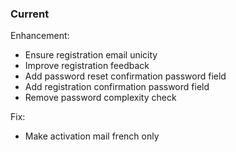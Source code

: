 ### Current

Enhancement:
  - Ensure registration email unicity
  - Improve registration feedback
  - Add password reset confirmation password field
  - Add registration confirmation password field
  - Remove password complexity check

Fix:
  - Make activation mail french only

